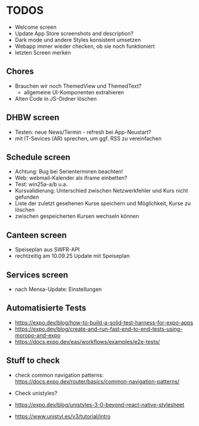 # TODOS

- Welcome screen
- Update App Store screenshots and description?
- Dark mode und andere Styles konsistent umsetzen
- Webapp immer wieder checken, ob sie noch funktioniert
- letzten Screen merken

## Chores

- Brauchen wir noch ThemedView und ThemedText?
  - allgemeine UI-Komponenten extrahieren
- Alten Code in JS-Ordner löschen

## DHBW screen

- Testen: neue News/Termin - refresh bei App-Neustart?
- mit IT-Sevices (AR) sprechen, um ggf. RSS zu vereinfachen

## Schedule screen

- Achtung: Bug bei Serienterminen beachten!
- Web: webmail-Kalender als iframe einbetten?
- Test: win25a-a/b u.a.
- Kursvalidierung: Unterschied zwischen Netzwerkfehler und Kurs nicht gefunden
- Liste der zuletzt gesehenen Kurse speichern und Möglichkeit, Kurse zu löschen
- zwischen gespeicherten Kursen wechseln können

## Canteen screen

- Speiseplan aus SWFR-API
- rechtzeitig am 10.09.25 Update mit Speiseplan

## Services screen

- nach Mensa-Update: Einstellungen

## Automatisierte Tests

- https://expo.dev/blog/how-to-build-a-solid-test-harness-for-expo-apps
- https://expo.dev/blog/create-and-run-fast-end-to-end-tests-using-moropo-and-expo
- https://docs.expo.dev/eas/workflows/examples/e2e-tests/

## Stuff to check

- check common navigation patterns: https://docs.expo.dev/router/basics/common-navigation-patterns/
- Check unistyles?

- https://expo.dev/blog/unistyles-3-0-beyond-react-native-stylesheet
- https://www.unistyl.es/v3/tutorial/intro
